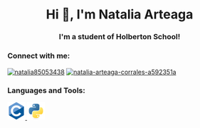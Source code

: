 <h1 align="center">Hi 👋, I'm Natalia Arteaga</h1>
<h3 align="center">I'm a student of Holberton School!</h3>

<h3 align="left">Connect with me:</h3>
<p align="left">
<a href="https://twitter.com/natalia85053438" target="blank"><img align="center" src="https://raw.githubusercontent.com/rahuldkjain/github-profile-readme-generator/master/src/images/icons/Social/twitter.svg" alt="natalia85053438" height="30" width="40" /></a>
<a href="https://linkedin.com/in/natalia-arteaga-corrales-a592351a" target="blank"><img align="center" src="https://raw.githubusercontent.com/rahuldkjain/github-profile-readme-generator/master/src/images/icons/Social/linked-in-alt.svg" alt="natalia-arteaga-corrales-a592351a" height="30" width="40" /></a>
</p>

<h3 align="left">Languages and Tools:</h3>
<p align="left"> <a href="https://www.cprogramming.com/" target="_blank"> <img src="https://raw.githubusercontent.com/devicons/devicon/master/icons/c/c-original.svg" alt="c" width="40" height="40"/> </a> <a href="https://www.python.org" target="_blank"> <img src="https://raw.githubusercontent.com/devicons/devicon/master/icons/python/python-original.svg" alt="python" width="40" height="40"/> </a> </p>
